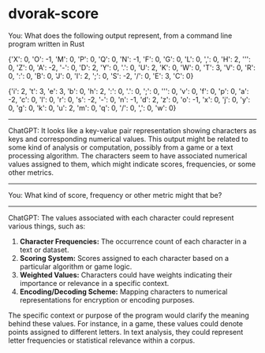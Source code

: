 # dvorak-score

You: What does the following output represent, from a command line program written in Rust 

{'X': 0, 'O': -1, 'M': 0, 'P': 0, 'Q': 0, 'N': -1, 'F': 0, 'G': 0, 'L': 0, ',': 0, 'H': 2, '\'': 0, 'Z': 0, 'A': -2, '-': 0, 'D': 2, 'Y': 0, '.': 0, 'U': 2, 'K': 0, 'W': 0, 'T': 3, 'V': 0, 'R': 0, ':': 0, 'B': 0, 'J': 0, 'I': 2, ';': 0, 'S': -2, '/': 0, 'E': 3, 'C': 0}

{'i': 2, 't': 3, 'e': 3, 'b': 0, 'h': 2, ':': 0, '.': 0, ';': 0, '\'': 0, 'v': 0, 'f': 0, 'p': 0, 'a': -2, 'c': 0, 'l': 0, 'r': 0, 's': -2, '-': 0, 'n': -1, 'd': 2, 'z': 0, 'o': -1, 'x': 0, 'j': 0, 'y': 0, 'g': 0, 'k': 0, 'u': 2, 'm': 0, 'q': 0, '/': 0, ',': 0, 'w': 0}

---

ChatGPT: It looks like a key-value pair representation showing characters as keys and corresponding numerical values. This output might be related to some kind of analysis or computation, possibly from a game or a text processing algorithm. The characters seem to have associated numerical values assigned to them, which might indicate scores, frequencies, or some other metrics.

---

You: What kind of score, frequency or other metric might that be?

---

ChatGPT: The values associated with each character could represent various things, such as:

1. **Character Frequencies:** The occurrence count of each character in a text or dataset.
2. **Scoring System:** Scores assigned to each character based on a particular algorithm or game logic.
3. **Weighted Values:** Characters could have weights indicating their importance or relevance in a specific context.
4. **Encoding/Decoding Scheme:** Mapping characters to numerical representations for encryption or encoding purposes.
   
The specific context or purpose of the program would clarify the meaning behind these values. For instance, in a game, these values could denote points assigned to different letters. In text analysis, they could represent letter frequencies or statistical relevance within a corpus.
